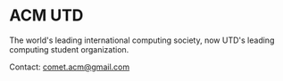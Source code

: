 # ACM UTD
The world's leading international computing society, now UTD's leading computing student organization.

Contact: comet.acm@gmail.com